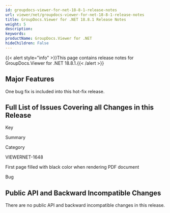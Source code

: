```yaml
---
id: groupdocs-viewer-for-net-18-8-1-release-notes
url: viewer/net/groupdocs-viewer-for-net-18-8-1-release-notes
title: GroupDocs.Viewer for .NET 18.8.1 Release Notes
weight: 5
description: 
keywords: 
productName: GroupDocs.Viewer for .NET
hideChildren: False
---
```

{{< alert style="info" >}}This page contains release notes for GroupDocs.Viewer for .NET 18.8.1.{{< /alert >}}

## Major Features

One bug fix is included into this hot-fix release.

## Full List of Issues Covering all Changes in this Release

Key

Summary

Category

VIEWERNET-1648

First page filled with black color when rendering PDF document

Bug

## Public API and Backward Incompatible Changes

There are no public API and backward incompatible changes in this release.
